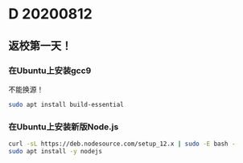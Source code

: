 # D 20200812

## 返校第一天！

### 在Ubuntu上安装gcc9

不能换源！

```sh
sudo apt install build-essential
```

### 在Ubuntu上安装新版Node.js

```sh
curl -sL https://deb.nodesource.com/setup_12.x | sudo -E bash -
sudo apt install -y nodejs
```

